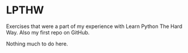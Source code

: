 # LPTHW
Exercises that were a part of my experience with Learn Python The Hard Way. Also my first repo on GitHub. 

Nothing much to do here.
